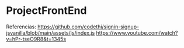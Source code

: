# ProjectFrontEnd
Referencias:
https://github.com/codethi/signin-signup-jsvanilla/blob/main/assets/js/index.js
https://www.youtube.com/watch?v=hPr-tseO9R8&t=1345s
